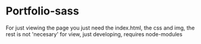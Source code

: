 # Portfolio-sass

For just viewing the page you just need the index.html, the css and img, the rest is not 'necesary' for view, just developing, requires node-modules 
